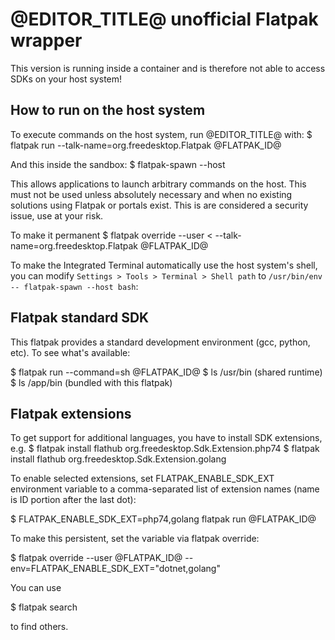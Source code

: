 # @EDITOR_TITLE@ unofficial Flatpak wrapper
This version is running inside a container and is therefore not able  to access SDKs on your host system!

## How to run on the host system
To execute commands on the host system, run @EDITOR_TITLE@ with:
  $ flatpak run --talk-name=org.freedesktop.Flatpak @FLATPAK_ID@

And this inside the sandbox:
  $ flatpak-spawn --host <COMMAND>

This allows applications to launch arbitrary commands on the host.
This must not be used unless absolutely necessary and when no existing solutions using Flatpak or portals exist.
This is are considered a security issue, use at your risk.

To make it permanent
  $ flatpak override --user < --talk-name=org.freedesktop.Flatpak @FLATPAK_ID@

To make the Integrated Terminal automatically use the host system's shell,
you can modify `Settings > Tools > Terminal > Shell path` to `/usr/bin/env -- flatpak-spawn --host bash`:

## Flatpak standard SDK
This flatpak provides a standard development environment (gcc, python, etc).
To see what's available:

  $ flatpak run --command=sh @FLATPAK_ID@
  $ ls /usr/bin (shared runtime)
  $ ls /app/bin (bundled with this flatpak)

## Flatpak extensions
To get support for additional languages, you have to install SDK extensions, e.g.
  $ flatpak install flathub org.freedesktop.Sdk.Extension.php74
  $ flatpak install flathub org.freedesktop.Sdk.Extension.golang

To enable selected extensions, set FLATPAK_ENABLE_SDK_EXT environment variable
to a comma-separated list of extension names (name is ID portion after the last dot):

  $ FLATPAK_ENABLE_SDK_EXT=php74,golang flatpak run @FLATPAK_ID@

To make this persistent, set the variable via flatpak override:

  $ flatpak override --user @FLATPAK_ID@ --env=FLATPAK_ENABLE_SDK_EXT="dotnet,golang"

You can use

  $ flatpak search <TEXT>

to find others.
